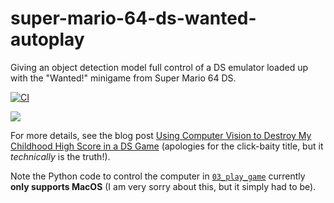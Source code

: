 # super-mario-64-ds-wanted-autoplay
Giving an object detection model full control of a DS emulator loaded up with the "Wanted!" minigame from Super Mario 64 DS.

[![CI](https://github.com/nathancooperjones/super-mario-64-ds-wanted-autoplay/actions/workflows/ci.yaml/badge.svg?branch=main)](https://github.com/nathancooperjones/super-mario-64-ds-wanted-autoplay/actions/workflows/ci.yaml)

[![](https://user-images.githubusercontent.com/31417712/215227932-012c6ea6-5862-4e69-9b11-ec45ec85a9cd.gif)](https://www.youtube.com/watch?v=IXq1frVs8ME)

For more details, see the blog post [Using Computer Vision to Destroy My Childhood High Score in a DS Game](https://medium.com/@nathancooperjones/using-computer-vision-to-destroy-my-childhood-high-score-in-a-ds-game-38ebd53a1d64) (apologies for the click-baity title, but it _technically_ is the truth!).

Note the Python code to control the computer in [``03_play_game``](03_play_game) currently **only supports MacOS** (I am very sorry about this, but it simply had to be).
